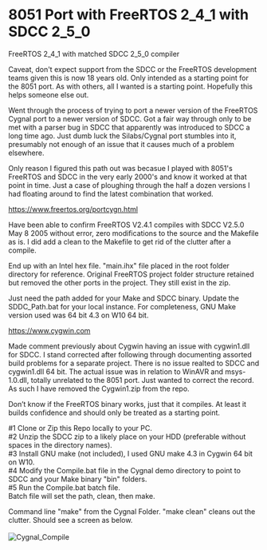 # 8051 Port with FreeRTOS 2_4_1 with SDCC 2_5_0
FreeRTOS 2_4_1 with matched SDCC 2_5_0 compiler

Caveat, don't expect support from the SDCC or the FreeRTOS development teams given this is now 18 
years old. Only intended as a starting point for the 8051 port. As with others, all I wanted 
is a starting point. Hopefully this helps someone else out.

Went through the process of trying to port a newer version of the FreeRTOS Cygnal port to
a newer version of SDCC. Got a fair way through only to be met with a parser bug in SDCC that
apparently was introduced to SDCC a long time ago. Just dumb luck the Silabs/Cygnal port stumbles into it,
presumably not enough of an issue that it causes much of a problem elsewhere.

Only reason I figured this path out was becasue I played with 8051's FreeRTOS and SDCC in the very early 
2000's and know it worked at that point in time. Just a case of ploughing through the half a dozen versions 
I had floating around to find the latest combination that worked.

https://www.freertos.org/portcygn.html

Have been able to confirm FreeRTOS V2.4.1 compiles with SDCC V2.5.0 May 8 2005 without error, 
zero modifications to the source and the Makefile as is.  I did add a clean to the Makefile 
to get rid of the clutter after a compile.

End up with an Intel hex file. "main.ihx" file placed in the root folder directory for reference. 
Original FreeRTOS project folder structure retained but removed the other ports in the project. They still
exist in the zip.

Just need the path added for your Make and SDCC binary. Update the SDDC_Path.bat for your local instance. 
For completeness, GNU Make version used was 64 bit 4.3 on W10 64 bit.

https://www.cygwin.com

Made comment previously about Cygwin having an issue with cygwin1.dll for SDCC. I stand corrected after 
following through documenting assorted build problems for a separate project. There is no issue 
realted to SDCC and cygwin1.dll 64 bit. The actual issue was in relation to WinAVR and msys-1.0.dll,
totally unrelated to the 8051 port. Just wanted to correct the record. As such I have removed the 
Cygwin1.zip from the repo.

Don’t know if the FreeRTOS binary works, just that it compiles. At least it builds confidence and should only be
treated as a starting point. 

#1 Clone or Zip this Repo locally to your PC.<BR>
#2 Unzip the SDCC zip to a likely place on your HDD (preferable without spaces in the directory names).<BR>
#3 Install GNU make (not included), I used GNU make 4.3 in Cygwin 64 bit on W10.<BR>
#4 Modify the Compile.bat file in the Cygnal demo directory to point to SDCC and your Make binary "bin" folders.<BR>
#5 Run the Compile.bat batch file.<BR>
Batch file will set the path, clean, then make.

Command line "make" from the Cygnal Folder. "make clean" cleans out the clutter.
Should see a screen as below.<BR><BR>
![Cygnal_Compile](https://github.com/myupctoys/RTOS/assets/5317221/b34de0b9-3a5d-415b-876b-9609daa3bad2)

